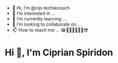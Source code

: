 - 👋 Hi, I’m @cip-techiecouch
- 👀 I’m interested in ...
- 🌱 I’m currently learning ...
- 💞️ I’m looking to collaborate on ...
- 📫 How to reach me ...
😂🚨🐁👨🥸🤣🥳😎
<h1 className="text-xl font-bold text-center">Hi 👋, I'm Ciprian Spiridon</h1>
<!---
cip-techiecouch/cip-techiecouch is a ✨ special ✨ repository because its `README.md` (this file) appears on your GitHub profile.
You can click the Preview link to take a look at your changes.
--->
